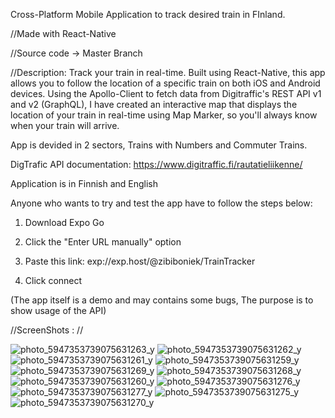 Cross-Platform Mobile Application to track desired train in FInland.

//Made with React-Native

//Source code -> Master Branch

//Description: Track your train in real-time. Built using React-Native, this app allows you to follow the location of a specific train on both iOS and Android devices. Using the Apollo-Client to fetch data from Digitraffic's REST API v1 and v2 (GraphQL), I have created an interactive map that displays the location of your train in real-time using Map Marker, so you'll always know when your train will arrive.

App is devided in 2 sectors, Trains with Numbers and Commuter Trains.

DigTrafic API documentation: https://www.digitraffic.fi/rautatieliikenne/

Application is in Finnish and English

Anyone who wants to try and test the app have to follow the steps below:

1. Download Expo Go

2. Click the "Enter URL manually" option

3. Paste this link: exp://exp.host/@zibiboniek/TrainTracker

4. Click connect

(The app itself is a demo and may contains some bugs, The purpose is to show usage of the API)

//ScreenShots : // 



![photo_5947353739075631263_y](https://user-images.githubusercontent.com/94826253/214521652-36a44557-04bd-4c6d-9f15-8b9f999e8aa4.jpg) ![photo_5947353739075631262_y](https://user-images.githubusercontent.com/94826253/214521679-9f745ab4-fa3e-4e3a-a016-3120c3974734.jpg) 
![photo_5947353739075631261_y](https://user-images.githubusercontent.com/94826253/214521789-033bc707-a724-4606-9099-ab9045e6418f.jpg) 
![photo_5947353739075631259_y](https://user-images.githubusercontent.com/94826253/214521816-063d92ca-83f5-4452-b269-d93bdbe2fa5e.jpg) 
![photo_5947353739075631269_y](https://user-images.githubusercontent.com/94826253/214521856-b1f25d3e-74be-4474-8fd1-8a57bade6c0a.jpg) 
![photo_5947353739075631268_y](https://user-images.githubusercontent.com/94826253/214521877-2d8fba3f-b5be-4e5e-b272-8c03cebc0031.jpg) 
![photo_5947353739075631260_y](https://user-images.githubusercontent.com/94826253/214521894-7f64d99d-8c5f-49be-931a-0c46ca9169ac.jpg) 
![photo_5947353739075631276_y](https://user-images.githubusercontent.com/94826253/214522365-e061878f-0f88-4eb6-939d-f1bdad5ecebe.jpg) 
![photo_5947353739075631277_y](https://user-images.githubusercontent.com/94826253/214522380-8fe7f7a4-9b1c-475e-981c-b9da68a6007d.jpg) 
![photo_5947353739075631275_y](https://user-images.githubusercontent.com/94826253/214522391-6711162c-995c-4e7f-9a5c-4a6d4b51cf45.jpg) 
![photo_5947353739075631270_y](https://user-images.githubusercontent.com/94826253/214522415-08a3ae96-6259-4b48-a900-376def045b78.jpg)
